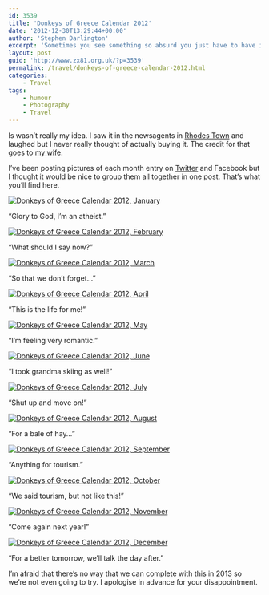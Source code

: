 ```yaml
---
id: 3539
title: 'Donkeys of Greece Calendar 2012'
date: '2012-12-30T13:29:44+00:00'
author: 'Stephen Darlington'
excerpt: 'Sometimes you see something so absurd you just have to have it…'
layout: post
guid: 'http://www.zx81.org.uk/?p=3539'
permalink: /travel/donkeys-of-greece-calendar-2012.html
categories:
    - Travel
tags:
    - humour
    - Photography
    - Travel
---
```


Is wasn’t really my idea. I saw it in the newsagents in [Rhodes Town](/travel/rhodes-town-greece.html) and laughed but I never really thought of actually buying it. The credit for that goes to [my wife](http://www.brandarling.com/).

I’ve been posting pictures of each month entry on [Twitter](https://twitter.com/sdarlington) and Facebook but I thought it would be nice to group them all together in one post. That’s what you’ll find here.

[![Donkeys of Greece Calendar 2012, January](https://i0.wp.com/farm9.staticflickr.com/8491/8324737133_674f2b6b42.jpg?resize=500%2C500)](http://www.flickr.com/photos/stephendarlington/8324737133/ "Donkeys of Greece Calendar 2012, January by stephendarlington, on Flickr")

“Glory to God, I’m an atheist.”

[![Donkeys of Greece Calendar 2012, February](https://i0.wp.com/farm9.staticflickr.com/8218/8324737463_b66c6b2378.jpg?resize=500%2C500)](http://www.flickr.com/photos/stephendarlington/8324737463/ "Donkeys of Greece Calendar 2012, February by stephendarlington, on Flickr")

“What should I say now?”

[![Donkeys of Greece Calendar 2012, March](https://i0.wp.com/farm9.staticflickr.com/8494/8324737835_a56b80582c.jpg?resize=500%2C500)](http://www.flickr.com/photos/stephendarlington/8324737835/ "Donkeys of Greece Calendar 2012, March by stephendarlington, on Flickr")

“So that we don’t forget…”

[![Donkeys of Greece Calendar 2012, April](https://i0.wp.com/farm9.staticflickr.com/8497/8325794774_483cf46e70.jpg?resize=500%2C500)](http://www.flickr.com/photos/stephendarlington/8325794774/ "Donkeys of Greece Calendar 2012, April by stephendarlington, on Flickr")

“This is the life for me!”

[![Donkeys of Greece Calendar 2012, May](https://i0.wp.com/farm9.staticflickr.com/8071/8325795166_9eafaae812.jpg?resize=500%2C500)](http://www.flickr.com/photos/stephendarlington/8325795166/ "Donkeys of Greece Calendar 2012, May by stephendarlington, on Flickr")

“I’m feeling very romantic.”

[![Donkeys of Greece Calendar 2012, June](https://i0.wp.com/farm9.staticflickr.com/8501/8325795654_e5eace4731.jpg?resize=500%2C500)](http://www.flickr.com/photos/stephendarlington/8325795654/ "Donkeys of Greece Calendar 2012, June by stephendarlington, on Flickr")

“I took grandma skiing as well!”

[![Donkeys of Greece Calendar 2012, July](https://i0.wp.com/farm9.staticflickr.com/8082/8325796058_4470eea5b9.jpg?resize=500%2C500)](http://www.flickr.com/photos/stephendarlington/8325796058/ "Donkeys of Greece Calendar 2012, July by stephendarlington, on Flickr")

“Shut up and move on!”

[![Donkeys of Greece Calendar 2012, August](https://i0.wp.com/farm9.staticflickr.com/8354/8324739783_09ea4b78be.jpg?resize=500%2C500)](http://www.flickr.com/photos/stephendarlington/8324739783/ "Donkeys of Greece Calendar 2012, August by stephendarlington, on Flickr")

“For a bale of hay…”

[![Donkeys of Greece Calendar 2012, September](https://i0.wp.com/farm9.staticflickr.com/8504/8324740155_002a443bc8.jpg?resize=500%2C500)](http://www.flickr.com/photos/stephendarlington/8324740155/ "Donkeys of Greece Calendar 2012, September by stephendarlington, on Flickr")

“Anything for tourism.”

[![Donkeys of Greece Calendar 2012, October](https://i0.wp.com/farm9.staticflickr.com/8360/8325797200_9fd1339922.jpg?resize=500%2C500)](http://www.flickr.com/photos/stephendarlington/8325797200/ "Donkeys of Greece Calendar 2012, October by stephendarlington, on Flickr")

“We said tourism, but not like this!”

[![Donkeys of Greece Calendar 2012, November](https://i0.wp.com/farm9.staticflickr.com/8504/8324740883_ae432a4a16.jpg?resize=500%2C500)](http://www.flickr.com/photos/stephendarlington/8324740883/ "Donkeys of Greece Calendar 2012, November by stephendarlington, on Flickr")

“Come again next year!”

[![Donkeys of Greece Calendar 2012, December](https://i0.wp.com/farm9.staticflickr.com/8080/8325797940_fcaf699551.jpg?resize=374%2C500)](http://www.flickr.com/photos/stephendarlington/8325797940/ "Donkeys of Greece Calendar 2012, December by stephendarlington, on Flickr")

“For a better tomorrow, we’ll talk the day after.”

I’m afraid that there’s no way that we can complete with this in 2013 so we’re not even going to try. I apologise in advance for your disappointment.